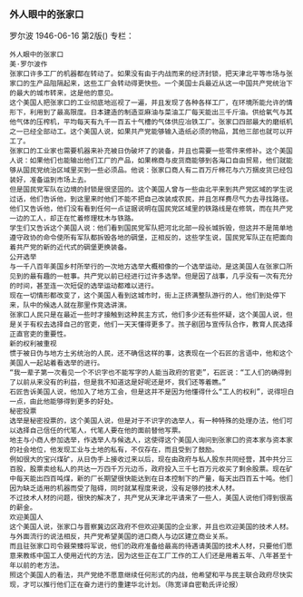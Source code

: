 ### 外人眼中的张家口
罗尔波
1946-06-16
第2版()
专栏：

    外人眼中的张家口
    美·罗尔波作
    张家口许多工厂的机器都在转动了。如果没有由于内战而来的经济封锁，把天津北平等市场与张家口的生产品阻隔起来，这些工厂会转动得更快些。一个美国士兵最近从这一中国共产党统治下的最大的城市转来，这是他的意见。
    这个美国人把张家口的工业彻底地巡视了一遍，并且发现了各种各样工厂，在环境所能允许的情形下，利用到了最高限度。日本建造的制造亚麻油与菜油工厂每天能出三千斤油。供给氧气与其他气体的压榨机，平均每天有九千一百五十气槽的气体供应冶铁工厂。张家口四部最大的磨纸机之一已经全部动工。这个美国人说，如果共产党能够输入造纸必须的物品，其他三部也就可以开工了。
    张家口的工业家也需要机器来补充被日伪破坏了的装备，并且也需要一些零件来修补。这个美国人说：如果他们也能输出他们工厂的产品，如果棉商与皮货商能够到各海口自由贸易，他们就能够从国民党统治区域里买到一些必须品。他说：张家口商人有二百万斤棉花与六万捆皮货已经包装好，准备运到市场上去。
    但是国民党军队在边境的封锁是很坚固的。这个美国人曾与一些由北平来到共产党区域的学生说过话，他们告诉他，到这里来时他们不能不把自己改装成农民，并且怎样费尽气力去寻找路径。他们又告诉他，他们没有看到任何一点证据说明在国民党区域里的铁路线是在修筑，而在共产党一边的工人，却正在忙着修理枕木与铁路。
    学生们又告诉这个美国人说：他们看到国民党军队把河北北部一段长城拆毁，但这并不是简单地遵守政协的命令使所有军队都拆毁各地的碉堡，正相反的，这些学生说，国民党军队正在把面向着共产党的新的近代式的碉堡更换装备。
    公开选举
    与一千八百年美国乡村所举行的一次地方选举大概相像的一个选举运动，是这美国人在张家口所见到的最有趣的一桩事。共产党以前已经进行过许多选举。但是因了战事，几乎没有一次有充分的时间，甚至连一次短促的选举运动都难以进行。
    现在一切情形都改变了，这个美国人看到这城市时，街上正挤满整队游行的人，他们到处停下来，队中的候选人就在那里作竞选讲演。
    张家口人民只是在最近一些时才接触到这种民主方式，他们多少还有些怀疑，这个美国人说，但是关于有权去选择自己的官吏，他们一天天懂得更多了。孩子剧团与宣传队合作，教育人民选择正直官吏的重要性。
    新的权利被重视
    惯于被日伪与地方土劣统治的人民，还不确信这样的事，这表现在一个石匠的言语中，他和这个美国人一起站着看选举的进行。
    “我一辈子第一次看见一个不识字也不能写字的人能当政府的官吏”，石匠说：“工人们的确得到了以前从来没有的利益，但是我不知道这是好呢还是坏，我们还等着瞧。”
    石匠告诉美国人说，他加入了地方工会，但是这并不是因为他懂得什么“工人的权利”，说得坦白一点，由此他能够得到更多的好处。
    秘密投票
    选举是秘密投票的，这个美国人说，但是对于不识字的选举人，有一种特殊的处理办法，他们可以选择自己信任的代笔人，代笔人要在他的面前替他写票。
    地主与小商人参加选举，作选举人与候选人，这使得这个美国人询问到张家口的资本家与资本家的社会地位，他发现工业与土地的私有，不仅存在，而且受到了鼓励。
    例如很大的宝兴煤矿，从日伪手上接收过来以后，现在由政府与私人股东共同经营，其中共分三百股，股票卖给私人的共达一万四千万元边币，政府投入三千七百万元收买了剩余股票。现在矿中每天能出四百吨煤，新的厂长期望很快能达到在日本控制下的产量，每天出四百五十吨。他们因为缺乏适用的机器而受了阻碍，同时就某程度来说，没有足够的技术人材。
    不过技术人材的问题，很快的解决了，共产党从天津北平请来了一些人，美国人说他们得到很高的薪金。
    欢迎美国人
    这个美国人说，张家口与晋察冀边区政府不但欢迎美国的企业家，并且也欢迎美国的技术人材。与外面流行的说法相反，共产党希望美国的进口商人与边区建立商业关系。
    而且驻张家口司令聂荣臻将军说，他们的政府准备给最高的待遇请美国的技术人材，只要他们愿意来教练中国工人使用近代的方法，因为这些正在工厂工作的工人们还是用着五年、八年甚至十年以前的老方法。
    照这个美国人的看法，共产党绝不愿意继续任何形式的内战，他希望和平与民主联合政府尽快实现，才可以推行他们正在奋力进行的重建华北计划。（陈宽译自密勒氏评论报）

